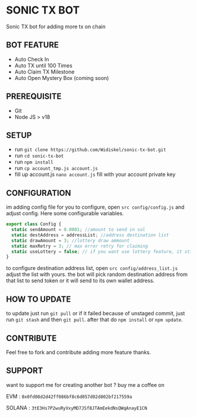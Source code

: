 # SONIC TX BOT

Sonic TX bot for adding more tx on chain

## BOT FEATURE

- Auto Check In
- Auto TX until 100 Times
- Auto Claim TX Milestone
- Auto Open Mystery Box (coming soon)

## PREREQUISITE

- Git
- Node JS > v18

## SETUP

- run `git clone https://github.com/Widiskel/sonic-tx-bot.git`
- run `cd sonic-tx-bot`
- run `npm install`
- run `cp account_tmp.js account.js`
- fill up account.js `nano account.js` fill with your account private key

## CONFIGURATION

im adding config file for you to configure, open `src config/config.js` and adjust config. Here some configurable variables.

```js
export class Config {
  static sendAmount = 0.0001; //amount to send in sol
  static destAddress = addressList; //address destination list
  static drawAmount = 3; //lottery draw ammount
  static maxRetry = 3; // max error retry for claiming
  static useLottery = false; // if you want use lottery feature, it still experimental so it may be broken because of Sonic API is sometimes down.
}
```

to configure destination address list, open `src config/address_list.js` adjust the list with yours. the bot will pick random destination address from that list to send token or it will send to its own wallet address.

## HOW TO UPDATE

to update just run `git pull` or if it failed because of unstaged commit, just run `git stash` and then `git pull`. after that do `npm install` or `npm update`.

## CONTRIBUTE

Feel free to fork and contribute adding more feature thanks.

## SUPPORT

want to support me for creating another bot ?
buy me a coffee on

EVM : `0x0fd08d2d42ff086bf8c6d057d02d802bf217559a`

SOLANA : `3tE3Hs7P2wuRyVxyMD7JSf8JTAmEekdNsQWqAnayE1CN`
